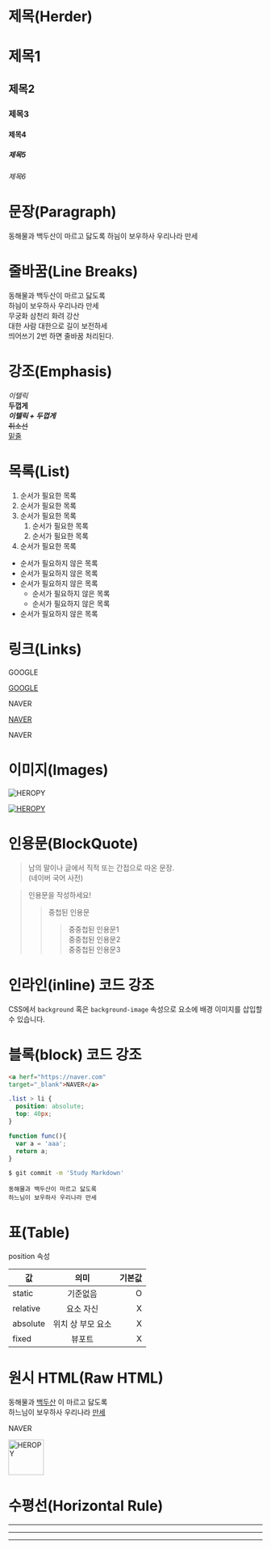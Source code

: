 # 제목(Herder)

# 제목1
## 제목2
### 제목3
#### 제목4
##### 제목5
###### 제목6

# 문장(Paragraph)

동해물과 백두산이 마르고 닳도록
하늼이 보우하사 우리나라 만세

# 줄바꿈(Line Breaks)
동해물과 백두산이 마르고 닳도록  
하늼이 보우하사 우리나라 만세  
무궁화 삼천리 화려 강산  
대한 사람 대한으로 길이 보전하세  
띄어쓰기 2번 하면 줄바꿈 처리된다.

# 강조(Emphasis)

_이텔릭_  
**두껍게**  
**_이텔릭 + 두껍게_**  
~~취소선~~  
<u>밑줄</u>

# 목록(List)

1. 순서가 필요한 목록
1. 순서가 필요한 목록
1. 순서가 필요한 목록
    1. 순서가 필요한 목록
    1. 순서가 필요한 목록
1. 순서가 필요한 목록

- 순서가 필요하지 않은 목록
- 순서가 필요하지 않은 목록
- 순서가 필요하지 않은 목록
    - 순서가 필요하지 않은 목록
    - 순서가 필요하지 않은 목록
- 순서가 필요하지 않은 목록

# 링크(Links)

<a herf="https://google.com">GOOGLE</a>  

[GOOGLE](https://google.com)

<a herf="https://naver.com" 
title="NAVER로 이동">NAVER</a>  

[NAVER](https://naver.com "NAVER로 이동!")

<a herf="https://naver.com" 
title="NAVER로 이동"
target="_blank">NAVER</a>  

# 이미지(Images)

![HEROPY](https://heropy.blog/css/images/logo.png)

[![HEROPY](https://heropy.blog/css/images/logo.png)](https://heropy.blog/)

# 인용문(BlockQuote)

> 남의 말이나 글에서 직적 또는 간접으로 따온 문장.  
> (네이버 국어 사전)

> 인용문을 작성하세요!
>> 중첩된 인용문
>>> 중중첩된 인용문1  
>>> 중중첩된 인용문2  
>>> 중중첩된 인용문3

# 인라인(inline) 코드 강조

CSS에서 `background` 혹은 `background-image` 속성으로 요소에 배경 이미지를 삽입할 수 있습니다.

# 블록(block) 코드 강조

```html
<a herf="https://naver.com" 
target="_blank">NAVER</a>  
```

```css
.list > li {
  position: absolute;
  top: 40px;
}
```

```javascript
function func(){
  var a = 'aaa';
  return a;
}
```

```bash
$ git commit -m 'Study Markdown'
```

```plaintext
동해물과 백두산이 마르고 닳도록  
하느님이 보우하사 우리나라 만세
```

# 표(Table)

position 속성

값 | 의미 | 기본값
--|:--:|--:
static | 기준없음 | O
relative | 요소 자신 | X
absolute | 위치 상 부모 요소 | X
fixed | 뷰포트 | X

# 원시 HTML(Raw HTML)


동해물과 
<span style = "text-decoration: underline;">백두산</span>
이 마르고 닳도록</br>
하느님이 보우하사 우리나라 <u>만세</u>

<a herf="https://naver.com" 
title="NAVER로 이동"
target="_blank">NAVER</a>  

<img width="70" src = "https://heropy.blog/css/images/logo.png" 
alt = "HEROPY">

# 수평선(Horizontal Rule)

---

***

___

